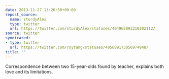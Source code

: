 ```yaml
---
date: 2013-11-27 13:26:50+00:00
repost_source:
  name: sturdyAlex
  type: twitter
  url: https://twitter.com/sturdyAlex/statuses/404962893210202112/
source: twitter
syndicated:
- type: twitter
  url: https://twitter.com/roytang/statuses/405689173056974848/
title: ''
---
```


Correspondence between two 15-year-olds found by teacher, explains both love and its limitations.